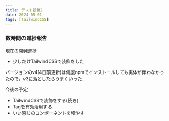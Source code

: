 ```yaml
---
title: テスト投稿2
date: 2024-05-01
tags: [TailwindCSS]
---
```


### 数時間の進捗報告

現在の開発進捗
- 少しだけTailwindCSSで装飾をした

バージョンのv4(4日前更新)は何度npmでインストールしても実体が伴わなかったので，v3に落としたらうまくいった．

今後の予定
- TailwindCSSで装飾をする(続き)
- Tagを有効活用する
- いい感じのコンポーネントを増やす